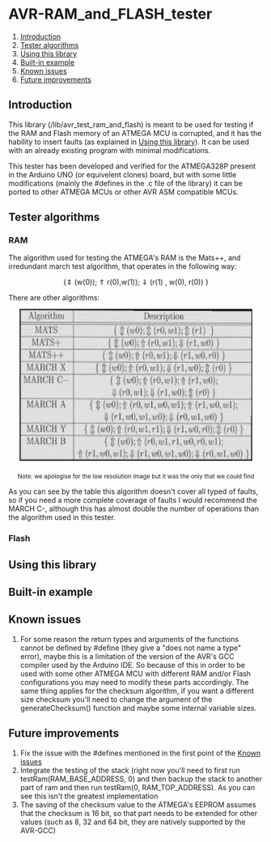 # AVR-RAM_and_FLASH_tester

1. [Introduction](#Introduction)
2. [Tester algorithms](#Tester-algorithms)
3. [Using this library](#Using-this-library)
4. [Built-in example](#Built-in-example)
5. [Known issues](#Known-issues)
6. [Future improvements](#Future-improvements)


## Introduction

This library (/lib/avr_test_ram_and_flash) is meant to be used for testing if the RAM and Flash memory of an ATMEGA MCU is corrupted, and it has the hability to insert faults (as explained in [Using this library](#Using-this-library)).
It can be used with an already existing program with minimal modifications.

This tester has been developed and verified for the ATMEGA328P present in the Arduino UNO (or equivelent clones) board, but with some little modifications (mainly the #defines in the .c file of the library) it can be ported to other ATMEGA MCUs or other AVR ASM compatible MCUs.

## Tester algorithms
### RAM

The algorithm used for testing the ATMEGA's RAM is the Mats++, and irredundant march test algorithm, that operates in the following way: 
<p align="center">
{⇕ (w(0)); ⇑ r(0),w(1)); ⇓ (r(1) , w(0), r(0)) }
</p>

There are other algorithms:

<p align="center">
  <img width="460" height="300" src="/img/ram_tests.jpeg">
</p>
<p align="center">
  <sub>
Note: we apologise for the low resolution image but it was the only that we could find
  </sub>
</p>


As you can see by the table this algorithm doesn't cover all typed of faults, so if you need a more complete coverage of faults I would recommend the MARCH C-, although this has almost double the number of operations than the algorithm used in this tester.

### Flash
## Using this library 
## Built-in example
## Known issues

1. For some reason the return types and arguments of the functions cannot be defined by #define (they give a "does not name a type" error), maybe this is a limitation of the version of the AVR's GCC compiler used by the Arduino IDE. So because of this in order to be used with some other ATMEGA MCU with different RAM and/or Flash configurations you may need to modify these parts accordingly. The same thing applies for the checksum algorithm, if you want a different size checksum you'll need to change the argument of the generateChecksum() function and maybe some internal variable sizes.

## Future improvements

1. Fix the issue with the #defines mentioned in the first point of the [Known issues](#Known-issues)
2. Integrate the testing of the stack (right now you'll need to first run testRam(RAM_BASE_ADDRESS, 0) and then backup the stack to another part of ram and then run testRam(0, RAM_TOP_ADDRESS). As you can see this isn't the greatest implementation
3. The saving of the checksum value to the ATMEGA's EEPROM assumes that the checksum is 16 bit, so that part needs to be extended for other values (such as 8, 32 and 64 bit, they are natively supported by the AVR-GCC)

